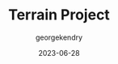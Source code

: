 ---
layout: game
title:  "Terrain Project"
type: "Game Development Blog"
color: "background-color: seagreen"
summary: "Infinite scrolling world generation project developed for my dissertation."
author: georgekendry
date: '2023-06-28'
category: ['game-development','featured']
thumbnail:
keywords: C#, Unity, Unity DOTS, project
permalink: /games/terrain-project/
usemathjax: true
genre: ['C#', 'Unity DOTS',]
browser_playable: false
hidden: true
heading: "A procedural terrain generation demo"
icon: 
showreel: /assets/img/showreel_test.mp4
itch: 
isgameembed: false
gameembed: 
status: "Ongoing"
projecttype: "Game Jam"
languagesused: ['C#']
tools: ['Unity DOTS']
roles: ['Programming', 'Art', 'Design']
credits: ['George Kendry']
screenshots: true
---